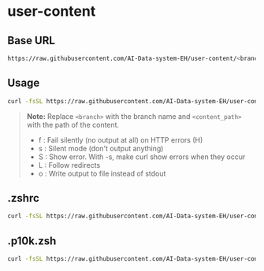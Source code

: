 # user-content

## Base URL

```bash
https://raw.githubusercontent.com/AI-Data-system-EH/user-content/<branch>/<content_path>
```

## Usage

```bash
curl -fsSL https://raw.githubusercontent.com/AI-Data-system-EH/user-content/<branch>/<content_path> -o <destination_path>
```

> **Note:** Replace `<branch>` with the branch name and `<content_path>` with the path of the content.
>
> - f : Fail silently (no output at all) on HTTP errors (H)
> - s : Silent mode (don't output anything)
> - S : Show error. With -s, make curl show errors when they occur
> - L : Follow redirects
> - o : Write output to file instead of stdout

## .zshrc

```bash
curl -fsSL https://raw.githubusercontent.com/AI-Data-system-EH/user-content/main/zsh/.zshrc -o ~/.zshrc
```

## .p10k.zsh

```bash
curl -fsSL https://raw.githubusercontent.com/AI-Data-system-EH/user-content/main/zsh/.p10k.zsh -o ~/.p10k.zsh
```
